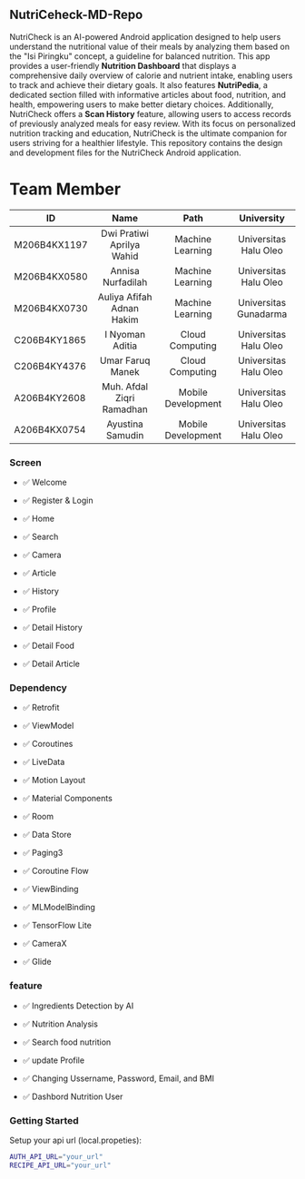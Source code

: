 ## NutriCeheck-MD-Repo

NutriCheck is an AI-powered Android application designed to help users understand the nutritional value of their meals by analyzing them based on the "Isi Piringku" concept, a guideline for balanced nutrition. This app provides a user-friendly **Nutrition Dashboard** that displays a comprehensive daily overview of calorie and nutrient intake, enabling users to track and achieve their dietary goals. It also features **NutriPedia**, a dedicated section filled with informative articles about food, nutrition, and health, empowering users to make better dietary choices. Additionally, NutriCheck offers a **Scan History** feature, allowing users to access records of previously analyzed meals for easy review. With its focus on personalized nutrition tracking and education, NutriCheck is the ultimate companion for users striving for a healthier lifestyle. This repository contains the design and development files for the NutriCheck Android application.

# Team Member

| ID | Name | Path | University |
| ----------- | :---------: | :----------: | :----------: |
| M206B4KX1197 | Dwi Pratiwi Aprilya Wahid | Machine Learning | Universitas Halu Oleo |
| M206B4KX0580 | Annisa Nurfadilah | Machine Learning | Universitas Halu Oleo |
| M206B4KX0730 | Auliya Afifah Adnan Hakim | Machine Learning | Universitas Gunadarma |
| C206B4KY1865 | I Nyoman Aditia | Cloud Computing | Universitas Halu Oleo |
| C206B4KY4376 | Umar Faruq Manek | Cloud Computing | Universitas Halu Oleo |
| A206B4KY2608 | Muh. Afdal Ziqri Ramadhan | Mobile Development | Universitas Halu Oleo |
| A206B4KX0754 | Ayustina Samudin | Mobile Development | Universitas Halu Oleo |

### Screen

- ✅ Welcome

- ✅ Register & Login

- ✅ Home

- ✅ Search

- ✅ Camera
  
- ✅ Article

- ✅ History

- ✅ Profile

- ✅ Detail History

- ✅ Detail Food

- ✅ Detail Article

### Dependency

- ✅ Retrofit

- ✅ ViewModel

- ✅ Coroutines

- ✅ LiveData

- ✅ Motion Layout

- ✅ Material Components

- ✅ Room
      
- ✅ Data Store

- ✅ Paging3

- ✅ Coroutine Flow

- ✅ ViewBinding
    
- ✅ MLModelBinding

- ✅ TensorFlow Lite

- ✅ CameraX

- ✅ Glide

### feature

- ✅ Ingredients Detection by AI

- ✅ Nutrition Analysis

- ✅ Search food nutrition

- ✅ update Profile

- ✅ Changing Ussername, Password, Email, and BMI

- ✅ Dashbord Nutrition User

### Getting Started

Setup your api url (local.propeties):

```bash
AUTH_API_URL="your_url"
RECIPE_API_URL="your_url"
```
